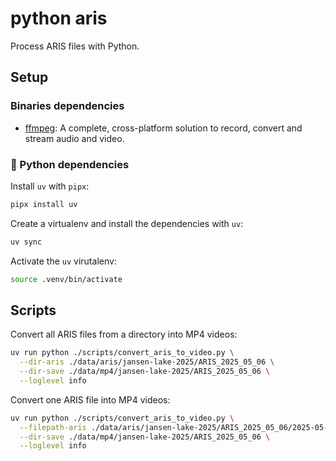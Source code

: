 # python aris

Process ARIS files with Python.

## Setup

### Binaries dependencies

- [ffmpeg](https://www.ffmpeg.org/): A complete, cross-platform solution to
record, convert and stream audio and video.

### 🐍 Python dependencies

Install `uv` with `pipx`:

```sh
pipx install uv
```

Create a virtualenv and install the dependencies with `uv`:

```sh
uv sync
```

Activate the `uv` virutalenv:

```sh
source .venv/bin/activate
```

## Scripts

Convert all ARIS files from a directory into MP4 videos:

```bash
uv run python ./scripts/convert_aris_to_video.py \
  --dir-aris ./data/aris/jansen-lake-2025/ARIS_2025_05_06 \
  --dir-save ./data/mp4/jansen-lake-2025/ARIS_2025_05_06 \
  --loglevel info
```

Convert one ARIS file into MP4 videos:

```bash
uv run python ./scripts/convert_aris_to_video.py \
  --filepath-aris ./data/aris/jansen-lake-2025/ARIS_2025_05_06/2025-05-06_000000.aris \
  --dir-save ./data/mp4/jansen-lake-2025/ARIS_2025_05_06 \
  --loglevel info
```
